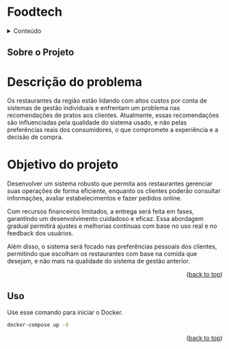 # Foodtech

<details>
  <summary>Conteúdo</summary>
    <ol>
        <li><a href="#sobre-o-projeto">Sobre o Projeto</a></li>
        <li><a href="#uso">Uso</a></li>
    </ol>
</details>

## Sobre o Projeto

# Descrição do problema  

Os restaurantes da região estão lidando com altos custos por conta de sistemas de gestão individuais e enfrentam um problema nas recomendações de pratos aos clientes. Atualmente, essas recomendações são influenciadas pela qualidade do sistema usado, e não pelas preferências reais dos consumidores, o que compromete a experiência e a decisão de compra. 

# Objetivo do projeto 

Desenvolver um sistema robusto que permita aos restaurantes gerenciar suas operações de forma eficiente, enquanto os clientes poderão consultar informações, avaliar estabelecimentos e fazer pedidos online.  

Com recursos financeiros limitados, a entrega será feita em fases, garantindo um desenvolvimento cuidadoso e eficaz. Essa abordagem gradual permitirá ajustes e melhorias contínuas com base no uso real e no feedback dos usuários.  

Além disso, o sistema será focado nas preferências pessoais dos clientes, permitindo que escolham os restaurantes com base na comida que desejam, e não mais na qualidade do sistema de gestão anterior. 

<p align="right">(<a href="#readme-top">back to top</a>)</p>

## Uso

Use esse comando para iniciar o Docker.

```sh
docker-compose up -d
```

<p align="right">(<a href="#readme-top">back to top</a>)</p>
